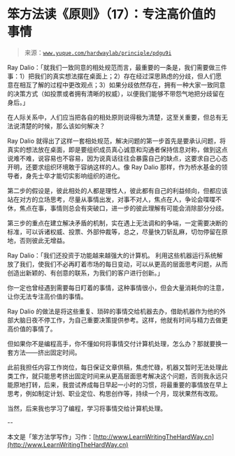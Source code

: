 # 笨方法读《原则》（17）：专注高价值的事情

> 来源：[`www.yuque.com/hardwaylab/principle/pdgu9i`](https://www.yuque.com/hardwaylab/principle/pdgu9i)



Ray Dalio：「就我们一致同意的相处规范而言，最重要的一条是，我们需要做三件事：1）把我们的真实想法摆在桌面上；2）存在经过深思熟虑的分歧，但人们愿意在相互了解的过程中更改观点；3）如果分歧依然存在，拥有一种大家一致同意的决策方式（如投票或者拥有清晰的权威），以便我们能够不带怨气地把分歧留在身后。」 

在人际关系中，人们应当把各自的相处原则说得极为清楚，这至关重要，但总有无法说清楚的时候，那么该如何解决？ 

Ray Dalio 就得出了这样一套相处规范，解决问题的第一步首先是要承认问题，将真实的想法放在桌面，即是要组织成员真心诚意和沟通者保持信息对称，做到这点说难不难，说容易也不容易，因为说真话往往会暴露自己的缺点，这要求自己心态开明，还要求组织环境敢于容纳这样的人。像 Ray Dalio 那样，作为桥水基金的领导者，身先士卒才能切实影响组织的进化。 

第二步的假设是，彼此相处的人都是理性人，彼此都有自己的利益倾向，但都应该站在对方的立场思考，尽量从事情出发，对事不对人，焦点在人，争论会喋喋不休，焦点在事，事情则总会有突破口，进一步的彼此理解有可能会消除部分分歧。 

第三步的重点在建立解决矛盾的机制，实在遇上无法调和的争端，一定需要决断的标准，可以诉诸权威、投票、外部仲裁等，总之，尽量快刀斩乱麻，切勿停留在原地，否则彼此无增益。 

Ray Dalio：「我们还投资于功能越来越强大的计算机。 利用这些机器运行系统解放了我们，使我们不必再盯着市场的每日变动，可以从更高的层面思考问题，从而创造出新颖的、有创意的联系，为我们的客户进行创新。」 

你一定也曾经遇到需要每日盯着的事情，这种事情很小，但会大量消耗你的注意，让你无法专注高价值的事情。 

Ray Dalio 的做法是将这些重复、琐碎的事情交给机器去办，借助机器作为他的外部大脑日夜不停工作，为自己重要决策提供参考。这样，他就有时间与精力去做更高价值的事情了。 

但如果你不是编程高手，你不懂如何将事情交付计算机处理，怎么办？那就要换一套方法——挤出固定时间。 

此前我担任内容工作岗位，每日保证文章供稿，焦虑忙碌，机器又暂时无法处理此类工作，就只能思考挤出固定时间来从更高层面思考解决这个问题，否则我永远只能原地打转，后来，我尝试养成每日早起一小时的习惯，将最重要的事情放在早上思考，例如制定计划、职业定位、构思创作等，持续一个月，现状果然有改观。 

当然，后来我也学习了编程，学习将事情交给计算机处理。 

-- 

本文是「笨方法学写作」习作：[http://www.LearnWritingTheHardWay.cn](http://www.LearnWritingTheHardWay.cn)